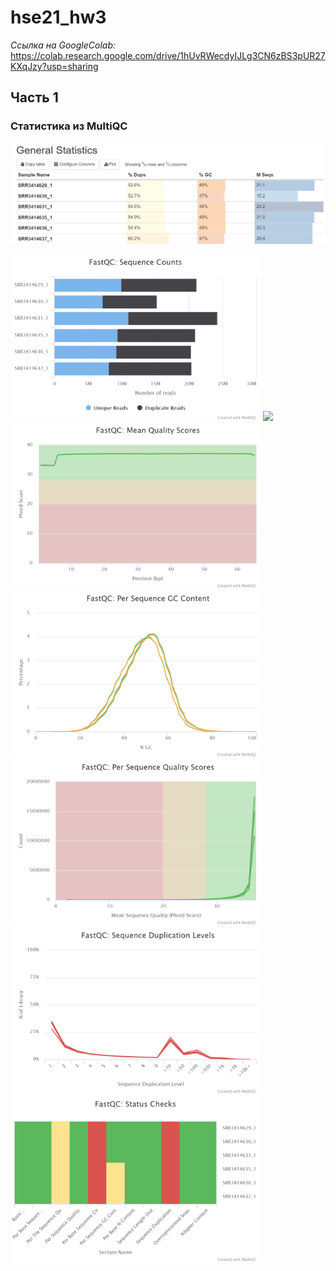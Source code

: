 # hse21_hw3

*Ссылка на GoogleColab:* https://colab.research.google.com/drive/1hUvRWecdyIJLg3CN6zBS3pUR27KXqJzy?usp=sharing

## Часть 1

### Статистика из MultiQC
<img src="/img/general.png"/>

<p float="left">
  <img src="/img/fastqc_sequence_counts_plot.png " width="400" />
  <img src="/img/fastqc_per_base_n_content_plotpng" width="400" />
  <img src="/img/fastqc_per_base_sequence_quality_plot.png" width="400" />
  <img src="/img/fastqc_per_sequence_gc_content_plot.png" width="400" /> 
  <img src="/img/fastqc_per_sequence_quality_scores_plot.png" width="400" />
  <img src="/img/fastqc_sequence_duplication_levels_plot.png" width="400" />
  <img src="/img/fastqc-status-check-heatmap.png" width="400" />
</p>
